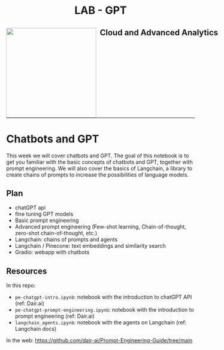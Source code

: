 <h1 align="center"> LAB - GPT</h1>

<div>
<td> 
<img src="https://upload.wikimedia.org/wikipedia/commons/thumb/2/2b/Logo_Universit%C3%A9_de_Lausanne.svg/2000px-Logo_Universit%C3%A9_de_Lausanne.svg.png" style="padding-right:10px;width:240px;float:left"/></td>
<h2 style="white-space: nowrap">Cloud and Advanced Analytics </h2></td>
<hr style="clear:both">
<p style="font-size:0.85em; margin:2px; text-align:justify">

</div>

# Chatbots and GPT

This week we will cover chatbots and GPT. The goal of this notebook is to get you familiar with the basic concepts of chatbots and GPT, together with prompt engineering. We will also cover the basics of Langchain, a library to create chains of prompts to increase the possibilities of language models.

## Plan
- chatGPT api
- fine tuning GPT models
- Basic prompt engineering
- Advanced prompt engineering (Few-shot learning, Chain-of-thought, zero-shot chain-of-thought, etc.)
- Langchain: chains of prompts and agents
- Langchain / Pinecone: text embeddings and similarity search
- Gradio: webapp with chatbots


## Resources
In this repo:
- `pe-chatgpt-intro.ipynb`: notebook with the introduction to chatGPT API (ref: Dair.ai)
- `pe-chatgpt-prompt-engineering.ipynb`: notebook with the introduction to prompt engineering (ref: Dair.ai)
- `langchain_agents.ipynb`: notebook with the agents on Langchain (ref: Langchain docs)

In the web:
https://github.com/dair-ai/Prompt-Engineering-Guide/tree/main
